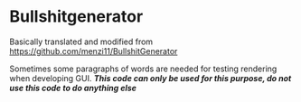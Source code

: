 # Bullshitgenerator


Basically translated and modified from https://github.com/menzi11/BullshitGenerator

Sometimes some paragraphs of words are needed for testing rendering when developing GUI. 
***This code can only be used for this purpose, do not use this code to do anything else*** 
